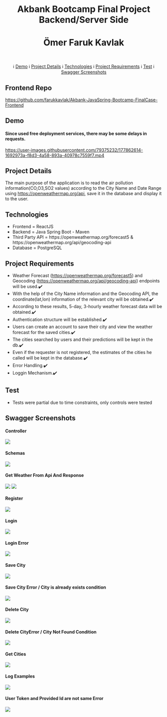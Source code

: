 # 
<h1 align="center">Akbank Bootcamp Final Project Backend/Server Side</h1>
<h1 align="center">Ömer Faruk Kavlak</h1><br>

 <p align="center">
  &#8505; <a href="#demo">Demo</a> 
  &#8505; <a href="#project-details">Project Details</a> 
  &#8505; <a href="#technologies">Technologies</a> 
  &#8505; <a href="#project-requirements">Project Requirements</a> 
  &#8505; <a href="#test">Test</a> 
  &#8505; <a href="#swagger-screenshots">Swagger Screenshots</a> 
</p>

## Frontend Repo
https://github.com/farukkavlak/Akbank-JavaSpring-Bootcamp-FinalCase-Frontend

## Demo
#### Since used free deployment services, there may be some delays in requests.
https://user-images.githubusercontent.com/79375232/177862614-1692973a-f8d3-4a58-893a-40978c7559f7.mp4

## Project Details

The main purpose of the application is to read the air pollution information(CO,O3,SO2 values) according to the City Name and Date Range using https://openweathermap.org/api, save it in the database and display it to the user.

## Technologies
<ul>
  <li>Frontend = ReactJS</li>
  <li>Backend = Java Spring Boot - Maven</li>
  <li>Third Party API = https://openweathermap.org/forecast5 & https://openweathermap.org/api/geocoding-api </li>
  <li>Database = PostgreSQL</li>
</ul>

## Project Requirements
- Weather Forecast (https://openweathermap.org/forecast5) and Geocoding (https://openweathermap.org/api/geocoding-api) endpoints will be used.✔️
- With the help of the City Name information and the Geocoding API, the coordinate(lat,lon) information of the relevant city will be obtained.✔️
- According to these results, 5-day, 3-hourly weather forecast data will be obtained.✔️
- Authentication structure will be established.✔️
- Users can create an account to save their city and view the weather forecast for the saved cities.✔️
- The cities searched by users and their predictions will be kept in the db.✔️
- Even if the requester is not registered, the estimates of the cities he called will be kept in the database.✔️
- Error Handling.✔️
- Loggin Mechanism.✔️

## Test
- Tests were partial due to time constraints, only controls were tested

## Swagger Screenshots
#### Controller
<img src="https://github.com/farukkavlak/Akbank-JavaSpring-Bootcamp-FinalCase/blob/main/Screenshots/Controllers.png"></img>
#### Schemas
<img src="https://github.com/farukkavlak/Akbank-JavaSpring-Bootcamp-FinalCase/blob/main/Screenshots/Schemas.png"></img>

#### Get Weather From Api And Response
<img src="https://github.com/farukkavlak/Akbank-JavaSpring-Bootcamp-FinalCase/blob/main/Screenshots/GetWeathers.png"></img>
<img src="https://github.com/farukkavlak/Akbank-JavaSpring-Bootcamp-FinalCase/blob/main/Screenshots/WeathersResponse.png"></img>

#### Register
<img src="https://github.com/farukkavlak/Akbank-JavaSpring-Bootcamp-FinalCase/blob/main/Screenshots/Register.png"></img>

#### Login
<img src="https://github.com/farukkavlak/Akbank-JavaSpring-Bootcamp-FinalCase/blob/main/Screenshots/Login.png"></img>
#### Login Error
<img src="https://github.com/farukkavlak/Akbank-JavaSpring-Bootcamp-FinalCase/blob/main/Screenshots/Error4.png"></img>

#### Save City
<img src="https://github.com/farukkavlak/Akbank-JavaSpring-Bootcamp-FinalCase/blob/main/Screenshots/SaveCity.png"></img>
#### Save City Error / City is already exists condition
<img src="https://github.com/farukkavlak/Akbank-JavaSpring-Bootcamp-FinalCase/blob/main/Screenshots/Error3.png"></img>

#### Delete City
<img src="https://github.com/farukkavlak/Akbank-JavaSpring-Bootcamp-FinalCase/blob/main/Screenshots/DeleteCity.png"></img>
#### Delete CityError / City Not Found Condition
<img src="https://github.com/farukkavlak/Akbank-JavaSpring-Bootcamp-FinalCase/blob/main/Screenshots/Error1.png"></img>

#### Get Cities
<img src="https://github.com/farukkavlak/Akbank-JavaSpring-Bootcamp-FinalCase/blob/main/Screenshots/GetCities.png"></img>

#### Log Examples
<img src="https://github.com/farukkavlak/Akbank-JavaSpring-Bootcamp-FinalCase/blob/main/Screenshots/Log.png"></img>

#### User Token and Provided Id are not same Error
<img src="https://github.com/farukkavlak/Akbank-JavaSpring-Bootcamp-FinalCase/blob/main/Screenshots/Error2.png"></img>








